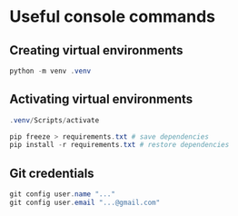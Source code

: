# Useful console commands

## Creating virtual environments

```powershell
python -m venv .venv
```

## Activating virtual environments

```powershell
.venv/Scripts/activate  
```

```powershell
pip freeze > requirements.txt # save dependencies
pip install -r requirements.txt # restore dependencies
```

## Git credentials

```powershell
git config user.name "..."
git config user.email "...@gmail.com"
```
